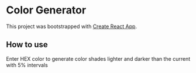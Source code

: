 # Color Generator

This project was bootstrapped with [Create React App](https://github.com/facebook/create-react-app).

## How to use

Enter HEX color to generate color shades lighter and darker than the current with 5% intervals